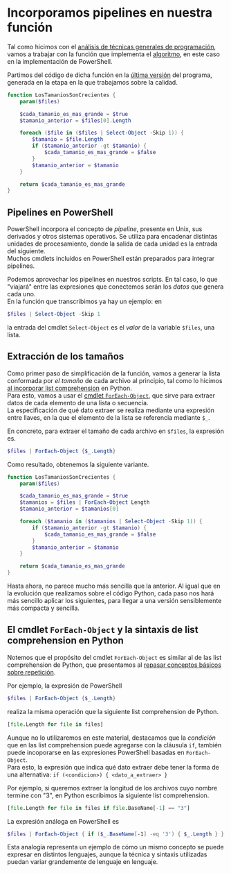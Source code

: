 # Incorporamos pipelines en nuestra función
Tal como hicimos con el [análisis de técnicas generales de programación](../algoritmia-python/zip.md), vamos a trabajar con la función que implementa el [algoritmo](../resolvamos/algoritmo.md), en este caso en la implementación de PowerShell.

Partimos del código de dicha función en la [última versión](../elevando/casos-limite-correcciones.md) del programa, generada en la etapa en la que trabajamos sobre la calidad.

``` powershell
function LosTamaniosSonCrecientes {
    param($files)

    $cada_tamanio_es_mas_grande = $true
    $tamanio_anterior = $files[0].Length

    foreach ($file in ($files | Select-Object -Skip 1)) {
        $tamanio = $file.Length
        if ($tamanio_anterior -gt $tamanio) {
            $cada_tamanio_es_mas_grande = $false
        }
        $tamanio_anterior = $tamanio
    }

    return $cada_tamanio_es_mas_grande
}
```

## Pipelines en PowerShell
PowerShell incorpora el concepto de _pipeline_, presente en Unix, sus derivados y otros sistemas operativos. 
Se utiliza para encadenar distintas unidades de procesamiento, donde la salida de cada unidad es la entrada del siguiente.  
Muchos cmdlets incluidos en PowerShell están preparados para integrar pipelines.

Podemos aprovechar los pipelines en nuestros scripts. En tal caso, lo que "viajará" entre las expresiones que conectemos serán los _datos_ que genera cada uno.  
En la función que transcribimos ya hay un ejemplo: en 
``` powershell
$files | Select-Object -Skip 1
```
la entrada del cmdlet `Select-Object` es el _valor_ de la variable `$files`, una lista. 

## Extracción de los tamaños
Como primer paso de simplificación de la función, vamos a generar la lista conformada por _el tamaño_ de cada archivo al principio, tal como lo hicimos [al incorporar list comprehension](../algoritmia-python/solo-tamanios.md) en Python.  
Para esto, vamos a usar el [cmdlet `ForEach-Object`](https://docs.microsoft.com/en-us/powershell/module/microsoft.powershell.core/foreach-object?view=powershell-7), que sirve para extraer datos de cada elemento de una lista o secuencia.  
La especificación de qué dato extraer se realiza mediante una expresión entre llaves, en la que el elemento de la lista se referencia mediante `$_`.

En concreto, para extraer el tamaño de cada archivo en `$files`, la expresión es.
``` powershell
$files | ForEach-Object {$_.Length}
```

Como resultado, obtenemos la siguiente variante.
``` powershell
function LosTamaniosSonCrecientes {
    param($files)

    $cada_tamanio_es_mas_grande = $true
    $tamanios = $files | ForEach-Object Length
    $tamanio_anterior = $tamanios[0]

    foreach ($tamanio in ($tamanios | Select-Object -Skip 1)) {
        if ($tamanio_anterior -gt $tamanio) {
            $cada_tamanio_es_mas_grande = $false
        }
        $tamanio_anterior = $tamanio
    }

    return $cada_tamanio_es_mas_grande
}
```
Hasta ahora, no parece mucho más sencilla que la anterior. Al igual que en la evolución que realizamos sobre el código Python, cada paso nos hará más sencillo aplicar los siguientes, para llegar a una versión sensiblemente más compacta y sencilla.


## El cmdlet `ForEach-Object` y la sintaxis de list comprehension en Python
Notemos que el propósito del cmdlet `ForEach-Object` es similar al de las list comprehension de Python, que presentamos al [repasar conceptos básicos sobre repetición](../basicos/repeticion.md). 

Por ejemplo, la expresión de PowerShell
``` powershell
$files | ForEach-Object {$_.Length}
```
realiza la misma operación que la siguiente list comprehension de Python.
``` python
[file.Length for file in files]
```

Aunque no lo utilizaremos en este material, destacamos que la _condición_ que en las list comprehension puede agregarse con la cláusula `if`, también puede incoporarse en las expresiones PowerShell basadas en `ForEach-Object`.  
Para esto, la expresión que indica qué dato extraer debe tener la forma de una alternativa: 
`if (<condicion>) { <dato_a_extraer> }`

Por ejemplo, si queremos extraer la longitud de los archivos cuyo nombre termine con "3", en Python escribimos la siguiente list comprehension.
``` python
[file.Length for file in files if file.BaseName[-1] == "3"]
```
La expresión análoga en PowerShell es
``` powershell 
$files | ForEach-Object { if ($_.BaseName[-1] -eq '3') { $_.Length } }
```  

Esta analogía representa un ejemplo de cómo un mismo concepto se puede expresar en distintos lenguajes, aunque la técnica y sintaxis utilizadas puedan variar grandemente de lenguaje en lenguaje.